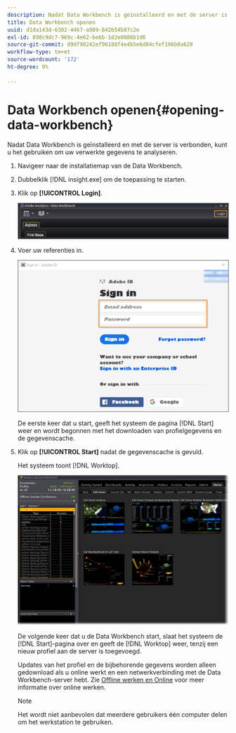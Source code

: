 ```yaml
---
description: Nadat Data Workbench is geïnstalleerd en met de server is verbonden, kunt u het gebruiken om uw verwerkte gegevens te analyseren.
title: Data Workbench openen
uuid: d1da143d-6302-4467-a989-842b54b87c2e
exl-id: 898c9dc7-969c-4e62-be6b-1d2e0086b1d6
source-git-commit: d9df90242ef96188f4e4b5e6d04cfef196b0a628
workflow-type: tm+mt
source-wordcount: '172'
ht-degree: 0%

---
```


# Data Workbench openen{#opening-data-workbench}

Nadat Data Workbench is geïnstalleerd en met de server is verbonden, kunt u het gebruiken om uw verwerkte gegevens te analyseren.

1. Navigeer naar de installatiemap van de Data Workbench.
1. Dubbelklik [!DNL insight.exe] om de toepassing te starten.
1. Klik op **[!UICONTROL Login]**.

   ![](assets/dwb_login.png)

1. Voer uw referenties in.

   ![](assets/dwb_signin.png)

   De eerste keer dat u start, geeft het systeem de pagina [!DNL Start] weer en wordt begonnen met het downloaden van profielgegevens en de gegevenscache.

1. Klik op **[!UICONTROL Start]** nadat de gegevenscache is gevuld.

   Het systeem toont [!DNL Worktop].

   ![](assets/wtp_open.png)

   De volgende keer dat u de Data Workbench start, slaat het systeem de [!DNL Start]-pagina over en geeft de [!DNL Worktop] weer, tenzij een nieuw profiel aan de server is toegevoegd.

   Updates van het profiel en de bijbehorende gegevens worden alleen gedownload als u online werkt en een netwerkverbinding met de Data Workbench-server hebt. Zie [Offline werken en Online](../../home/c-get-started/c-off-on.md#concept-cef8758ede044b18b3558376c5eb9f54) voor meer informatie over online werken.

   >[!NOTE]
   >
   >Het wordt niet aanbevolen dat meerdere gebruikers één computer delen om het werkstation te gebruiken.

